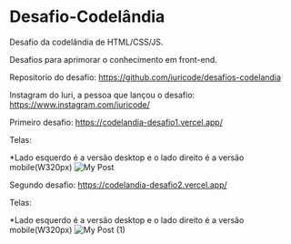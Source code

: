 # Desafio-Codelândia
Desafio da codelândia de HTML/CSS/JS.

Desafios para aprimorar o conhecimento em front-end.

Repositorio do desafio: https://github.com/iuricode/desafios-codelandia

Instagram do Iuri, a pessoa que lançou o desafio: https://www.instagram.com/iuricode/


Primeiro desafio: https://codelandia-desafio1.vercel.app/

Telas:

*Lado esquerdo é a versão desktop e o lado direito é a versão mobile(W320px)
![My Post](https://user-images.githubusercontent.com/81323315/124814783-cf119580-df3c-11eb-8ed1-3518adde8df4.jpg)

Segundo desafio: https://codelandia-desafio2.vercel.app/

Telas:

*Lado esquerdo é a versão desktop e o lado direito é a versão mobile(W320px)
![My Post (1)](https://user-images.githubusercontent.com/81323315/124815392-98884a80-df3d-11eb-81d2-1f5cd5d122c6.jpg)
